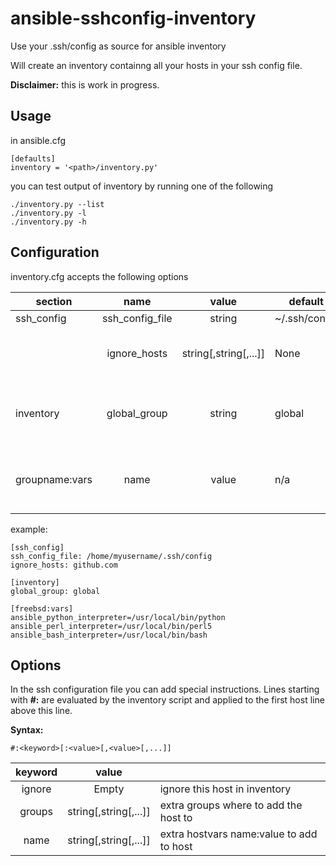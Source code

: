 # ansible-sshconfig-inventory
Use your .ssh/config as source for ansible inventory

Will create an inventory containng all your hosts in your ssh config file. 

**Disclaimer:** this is work in progress.

## Usage

in ansible.cfg
```
[defaults]
inventory = '<path>/inventory.py'
```

you can test output of inventory by running one of the following
```
./inventory.py --list
./inventory.py -l
./inventory.py -h
```


## Configuration

inventory.cfg accepts the following options

|section|name|value| default | |
|-------|:--:|:---:|---------|-|
|ssh_config|ssh_config_file| string | ~/.ssh/config ||
||ignore_hosts| string[,string[,...]] | None | List of hosts not to include in inventory |
|inventory|global_group| string | global | groupname for hosts not having a fqdn hostname |
|groupname:vars| name | value | n/a | add name=value as group var to groupname

example:
```
[ssh_config]
ssh_config_file: /home/myusername/.ssh/config
ignore_hosts: github.com

[inventory]
global_group: global

[freebsd:vars]
ansible_python_interpreter=/usr/local/bin/python
ansible_perl_interpreter=/usr/local/bin/perl5
ansible_bash_interpreter=/usr/local/bin/bash
```

## Options

In the ssh configuration file you can add special instructions. Lines starting with 
__\#\:__ are evaluated by the inventory script and applied to the first host line above this line.

__Syntax:__
```
#:<keyword>[:<value>[,<value>[,...]]
```

|keyword|value| |
|:-----:|:---:|-|
|ignore|Empty|ignore this host in inventory|
|groups|string[,string[,...]]|extra groups where to add the host to|
|name|string[,string[,...]]|extra hostvars name:value to add to host|
